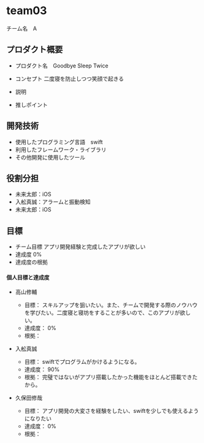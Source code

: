 # team03
チーム名　A

## プロダクト概要
- プロダクト名　Goodbye Sleep Twice

- コンセプト 二度寝を防止しつつ笑顔で起きる

- 説明　

- 推しポイント

## 開発技術
- 使用したプログラミング言語　swift
- 利用したフレームワーク・ライブラリ
- その他開発に使用したツール

## 役割分担
- 未来太郎：iOS
- 入舩真誠：アラームと振動検知
- 未来太郎：iOS

## 目標
- チーム目標
アプリ開発経験と完成したアプリが欲しい
- 達成度
0%
- 達成度の根拠


#### 個人目標と達成度
- 高山修輔 
  - 目標： スキルアップを狙いたい。また、チームで開発する際のノウハウを学びたい。二度寝と寝坊をすることが多いので、このアプリが欲しい。
  - 達成度： 0%  
  - 根拠：  

- 入舩真誠 
  - 目標： swiftでプログラムがかけるようになる。
  - 達成度： 90%  
  - 根拠：  完璧ではないがアプリ搭載したかった機能をほとんど搭載できたから。

- 久保田修哉
  - 目標：  アプリ開発の大変さを経験をしたい、swiftを少しでも使えるようになりたい
  - 達成度： 0%  
  - 根拠：  

